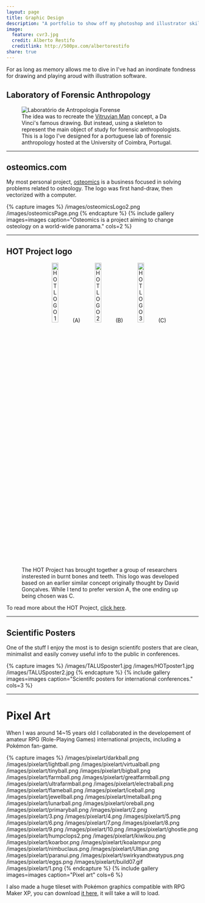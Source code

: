 ```yaml
---
layout: page
title: Graphic Design
description: "A portfolio to show off my photoshop and illustrator skills."
image:
  feature: cvr3.jpg
  credit: Alberto Restifo
  creditlink: http://500px.com/albertorestifo
share: true
---
```


For as long as memory allows me to dive in I've had an inordinate fondness for drawing and playing aroud with illustration software.

## Laboratory of Forensic Anthropology

<figure>
  <img src="http://jcoelho.com/images/lafLogo1.png" alt="Laboratório de Antropologia Forense">
  <figcaption>The idea was to recreate the <a href = "https://en.wikipedia.org/wiki/Vitruvian_Man" target = "_blank">Vitruvian Man</a> concept, a Da Vinci's famous drawing. But instead, using a skeleton to represent the main object of study for forensic anthropologists. This is a logo I've designed for a portuguese lab of forensic anthropology hosted at the University of Coimbra, Portugal.</figcaption>
</figure>

---

## osteomics.com

My most personal project, <a href = "http://osteomics.com" target = "_blank">osteomics</a> is a business focused in solving problems related to osteology. The logo was first hand-draw, then vectorized with a computer.

{% capture images %}
  /images/osteomicsLogo2.png
  /images/osteomicsPage.png
{% endcapture %}
{% include gallery images=images caption="Osteomics is a project aiming to change osteology on a world-wide panorama." cols=2 %}

---

## HOT Project logo

<figure>
  <p align = "center">
  <img src="http://jcoelho.com/images/HOT-Logo-withBlackOutlines.png" alt="HOT LOGO 1" width = "20%">   (A)   
  <img src="http://jcoelho.com/images/HOT-Logo.png" alt="HOT LOGO 2" width = "20%">   (B)   
  <img src="http://jcoelho.com/images/HOT-Logo-minimalist.png" alt="HOT LOGO 3" width = "20%">   (C)   </p>
  <figcaption>The HOT Project has brought together a group of researchers insterested in burnt bones and teeth. This logo was developed based on an earlier similar concept originally thought by David Gonçalves. While I tend to prefer version A, the one ending up being chosen was C.</figcaption>
</figure>

To read more about the HOT Project, <a href = "http://hotresearch.wix.com/main" target = "_blank">click here</a>.

---

## Scientific Posters

One of the stuff I enjoy the most is to design scientifc posters that are clean, minimalist and easily convey useful info to the public in conferences.

{% capture images %}
  /images/TALUSposter1.jpg
  /images/HOTposter1.jpg
  /images/TALUSposter2.jpg
{% endcapture %}
{% include gallery images=images caption="Scientifc posters for international conferences." cols=3 %}


---

# Pixel Art

When I was around 14~15 years old I collaborated in the developement of amateur RPG (Role-Playing Games) international projects, including a Pokémon fan-game.

{% capture images %}
  /images/pixelart/darkball.png
  /images/pixelart/lightball.png
  /images/pixelart/virtualball.png
  /images/pixelart/tinyball.png
  /images/pixelart/bigball.png
  /images/pixelart/farmball.png
  /images/pixelart/greatfarmball.png
  /images/pixelart/ultrafarmball.png
  /images/pixelart/electraball.png
  /images/pixelart/flameball.png
  /images/pixelart/iceball.png
  /images/pixelart/jewellball.png
  /images/pixelart/metalball.png
  /images/pixelart/lunarball.png
  /images/pixelart/oreball.png
  /images/pixelart/primaryball.png
  /images/pixelart/2.png
  /images/pixelart/3.png
  /images/pixelart/4.png
  /images/pixelart/5.png
  /images/pixelart/6.png
  /images/pixelart/7.png
  /images/pixelart/8.png
  /images/pixelart/9.png
  /images/pixelart/10.png
  /images/pixelart/ghostie.png
  /images/pixelart/humpclops2.png
  /images/pixelart/kiwikou.png
  /images/pixelart/koarbor.png
  /images/pixelart/koalampur.png
  /images/pixelart/nimbuclaus.png
  /images/pixelart/Ultian.png
  /images/pixelart/paranui.png
  /images/pixelart/swirkyandtwatypus.png
  /images/pixelart/eggs.png
  /images/pixelart/build07.gif
  /images/pixelart/1.png
{% endcapture %}
{% include gallery images=images caption="Pixel art" cols=6 %}

I also made a huge tileset with Pokémon graphics compatible with RPG Maker XP, you can download <a href = "http://jcoelho.com/images/pixelart/tileset.png" target = "_blank">it here</a>, it will take a will to load.

